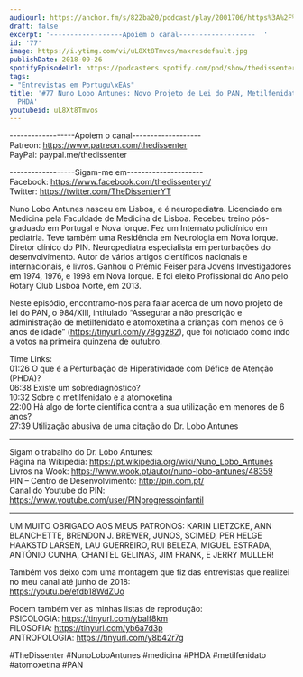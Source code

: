 ```yaml
---
audiourl: https://anchor.fm/s/822ba20/podcast/play/2001706/https%3A%2F%2Fd3ctxlq1ktw2nl.cloudfront.net%2Fproduction%2F2018-11-29%2F7682424-48000-2-d4f4e15b7b744.mp3
draft: false
excerpt: '------------------Apoiem o canal-------------------  '
id: '77'
image: https://i.ytimg.com/vi/uL8Xt8Tmvos/maxresdefault.jpg
publishDate: 2018-09-26
spotifyEpisodeUrl: https://podcasters.spotify.com/pod/show/thedissenter/episodes/77-Nuno-Lobo-Antunes-Novo-Projeto-de-Lei-do-PAN--Metilfenidato-e-Atomoxetina--PHDA-e2rjba
tags:
- "Entrevistas em Portugu\xEAs"
title: '#77 Nuno Lobo Antunes: Novo Projeto de Lei do PAN, Metilfenidato e Atomoxetina,
  PHDA'
youtubeid: uL8Xt8Tmvos
---
```

<div class="timelinks">

------------------Apoiem o canal-------------------  
Patreon: https://www.patreon.com/thedissenter  
PayPal: paypal.me/thedissenter

------------------Sigam-me em---------------------  
Facebook: https://www.facebook.com/thedissenteryt/  
Twitter: https://twitter.com/TheDissenterYT

Nuno Lobo Antunes nasceu em Lisboa, e é neuropediatra. Licenciado em Medicina pela Faculdade de Medicina de Lisboa. Recebeu treino pós-graduado em Portugal e Nova Iorque. Fez um Internato policlínico em pediatria. Teve também uma Residência em Neurologia em Nova Iorque. Diretor clínico do PIN. Neuropediatra especialista em perturbações do desenvolvimento. Autor de vários artigos científicos nacionais e internacionais, e livros. Ganhou o Prémio Feiser para Jovens Investigadores em 1974, 1976, e 1998 em Nova Iorque. E foi eleito Profissional do Ano pelo Rotary Club Lisboa Norte, em 2013. 

Neste episódio, encontramo-nos para falar acerca de um novo projeto de lei do PAN, o 984/XIII, intitulado “Assegurar a não prescrição e administração de metilfenidato e atomoxetina a crianças com menos de 6 anos de idade” (https://tinyurl.com/y78ggz82), que foi noticiado como indo a votos na primeira quinzena de outubro.

Time Links:  
<time>01:26</time> O que é a Perturbação de Hiperatividade com Défice de Atenção (PHDA)?  
<time>06:38</time> Existe um sobrediagnóstico?            
<time>10:32</time> Sobre o metilfenidato e a atomoxetina      
<time>22:00</time> Há algo de fonte científica contra a sua utilização em menores de 6 anos?    
<time>27:39</time> Utilização abusiva de uma citação do Dr. Lobo Antunes    

---

Sigam o trabalho do Dr. Lobo Antunes:  
Página na Wikipedia: https://pt.wikipedia.org/wiki/Nuno_Lobo_Antunes  
Livros na Wook: https://www.wook.pt/autor/nuno-lobo-antunes/48359  
PIN – Centro de Desenvolvimento: http://pin.com.pt/  
Canal do Youtube do PIN: https://www.youtube.com/user/PINprogressoinfantil

---

UM MUITO OBRIGADO AOS MEUS PATRONOS: KARIN LIETZCKE, ANN BLANCHETTE, BRENDON J. BREWER, JUNOS, SCIMED, PER HELGE HAAKSTD LARSEN, LAU GUERREIRO, RUI BELEZA, MIGUEL ESTRADA, ANTÓNIO CUNHA, CHANTEL GELINAS, JIM FRANK, E JERRY MULLER!

Também vos deixo com uma montagem que fiz das entrevistas que realizei no meu canal até junho de 2018:  
https://youtu.be/efdb18WdZUo

Podem também ver as minhas listas de reprodução:  
PSICOLOGIA: https://tinyurl.com/ybalf8km  
FILOSOFIA: https://tinyurl.com/yb6a7d3p  
ANTROPOLOGIA: https://tinyurl.com/y8b42r7g

#TheDissenter #NunoLoboAntunes #medicina #PHDA #metilfenidato #atomoxetina #PAN</div>

